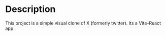 # Description

This project is a simple visual clone of X (formerly twitter). Its a Vite-React app.
